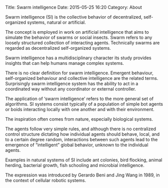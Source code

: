 Title: Swarm intelligence
Date: 2015-05-25 16:20
Category: About

Swarm intelligence (SI) is the collective behavior of decentralized, self-organized systems, natural or artificial.

The concept is employed in work on artificial intelligence that aims to simulate the behavior of swarms or social insects. Swarm refers to any loosely structured collection of interacting agents. Technically swarms are regarded as decentralized self-organized systems.

Swarm intelligence has a multidisciplinary character its study provides insights that can help humans manage complex systems.

There is no clear definition for swarm intelligence. Emergent behaviour, self-organized behaviour and collective intelligence are the related terms. Surprisingly swarm intelligence system has the ability to act in a coordinated way without any coordinator or external controller.

The application of ‘swarm intelligence’ refers to the more general set of algorithms. SI systems consist typically of a population of simple bot agents or boids interacting locally with one another and with their environment.

The inspiration often comes from nature, especially biological systems.

The agents follow very simple rules, and although there is no centralized control structure dictating how individual agents should behave, local, and to a certain degree random, interactions between such agents lead to the emergence of “intelligent” global behavior, unknown to the individual agents.

Examples in natural systems of SI include ant colonies, bird flocking, animal herding, bacterial growth, fish schooling and microbial intelligence.

The expression was introduced by Gerardo Beni and Jing Wang in 1989, in the context of cellular robotic systems.